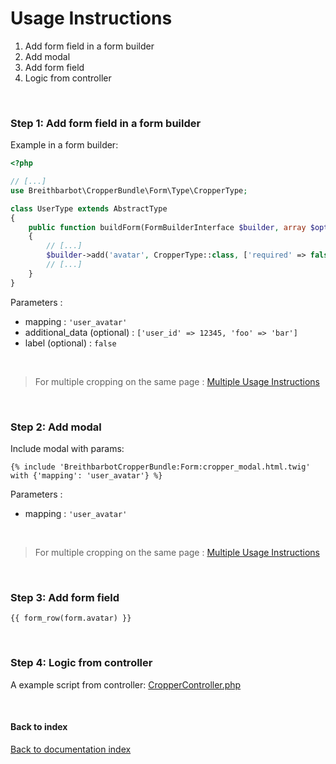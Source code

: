 # Usage Instructions

1. Add form field in a form builder
2. Add modal
3. Add form field
4. Logic from controller

<br>

### Step 1: Add form field in a form builder
Example in a form builder:

```php
<?php

// [...]
use Breithbarbot\CropperBundle\Form\Type\CropperType;

class UserType extends AbstractType
{
    public function buildForm(FormBuilderInterface $builder, array $options)
    {
        // [...]
        $builder->add('avatar', CropperType::class, ['required' => false, 'mapping' => 'user_avatar', 'additional_data' => ['user_id' => 12345, 'foo' => 'bar'], 'label' => false]);
        // [...]
    }
}
```

Parameters :
* mapping : `'user_avatar'`
* additional_data (optional) : `['user_id' => 12345, 'foo' => 'bar']`
* label (optional) : `false`

<br>

> For multiple cropping on the same page : [Multiple Usage Instructions](usage-multiple.md)

<br>

### Step 2: Add modal
Include modal with params:

```twig
{% include 'BreithbarbotCropperBundle:Form:cropper_modal.html.twig' with {'mapping': 'user_avatar'} %}
```

Parameters :
* mapping : `'user_avatar'`

<br>

> For multiple cropping on the same page : [Multiple Usage Instructions](usage-multiple.md)

<br>

### Step 3: Add form field

```twig
{{ form_row(form.avatar) }}
```

<br>

### Step 4: Logic from controller

A example script from controller: [CropperController.php](examples/Controller/CropperController.php)

<br>

#### Back to index
[Back to documentation index](index.md)
